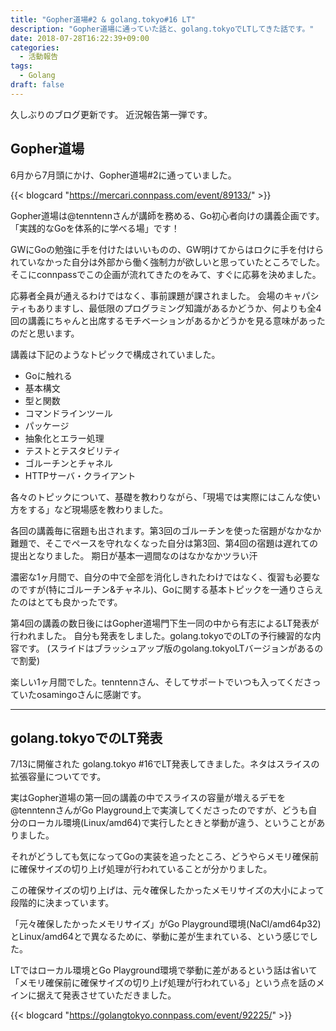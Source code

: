 ```yaml
---
title: "Gopher道場#2 & golang.tokyo#16 LT"
description: "Gopher道場に通っていた話と、golang.tokyoでLTしてきた話です。"
date: 2018-07-28T16:22:39+09:00
categories:
  - 活動報告
tags:
  - Golang
draft: false
---
```


久しぶりのブログ更新です。
近況報告第一弾です。

## Gopher道場

6月から7月頭にかけ、Gopher道場#2に通っていました。

{{< blogcard "https://mercari.connpass.com/event/89133/" >}}

Gopher道場は@tenntennさんが講師を務める、Go初心者向けの講義企画です。「実践的なGoを体系的に学べる場」です！

GWにGoの勉強に手を付けたはいいものの、GW明けてからはロクに手を付けられていなかった自分は外部から働く強制力が欲しいと思っていたところでした。そこにconnpassでこの企画が流れてきたのをみて、すぐに応募を決めました。

応募者全員が通えるわけではなく、事前課題が課されました。
会場のキャパシティもありますし、最低限のプログラミング知識があるかどうか、何よりも全4回の講義にちゃんと出席するモチベーションがあるかどうかを見る意味があったのだと思います。

講義は下記のようなトピックで構成されていました。

- Goに触れる
- 基本構文
- 型と関数
- コマンドラインツール
- パッケージ
- 抽象化とエラー処理
- テストとテスタビリティ
- ゴルーチンとチャネル
- HTTPサーバ・クライアント

各々のトピックについて、基礎を教わりながら、「現場では実際にはこんな使い方をする」など現場感を教わりました。

各回の講義毎に宿題も出されます。第3回のゴルーチンを使った宿題がなかなか難題で、そこでペースを守れなくなった自分は第3回、第4回の宿題は遅れての提出となりました。
期日が基本一週間なのはなかなかツラい汗

濃密な1ヶ月間で、自分の中で全部を消化しきれたわけではなく、復習も必要なのですが(特にゴルーチン&チャネル)、Goに関する基本トピックを一通りさらえたのはとても良かったです。

第4回の講義の数日後にはGopher道場門下生一同の中から有志によるLT発表が行われました。
自分も発表をしました。golang.tokyoでのLTの予行練習的な内容です。
(スライドはブラッシュアップ版のgolang.tokyoLTバージョンがあるので割愛)

楽しい1ヶ月間でした。tenntennさん、そしてサポートでいつも入ってくださっていたosamingoさんに感謝です。

---

## golang.tokyoでのLT発表

7/13に開催された golang.tokyo #16でLT発表してきました。ネタはスライスの拡張容量についてです。

<div style="max-width:400px">
<script async class="speakerdeck-embed" data-id="44dd6a9965014d16a95c884f8880c803" data-ratio="1.33333333333333" src="//speakerdeck.com/assets/embed.js"></script>
</div>

実はGopher道場の第一回の講義の中でスライスの容量が増えるデモを@tenntennさんがGo Playground上で実演してくださったのですが、どうも自分のローカル環境(Linux/amd64)で実行したときと挙動が違う、ということがありました。

それがどうしても気になってGoの実装を追ったところ、どうやらメモリ確保前に確保サイズの切り上げ処理が行われていることが分かりました。

この確保サイズの切り上げは、元々確保したかったメモリサイズの大小によって段階的に決まっています。

「元々確保したかったメモリサイズ」がGo Playground環境(NaCl/amd64p32)とLinux/amd64とで異なるために、挙動に差が生まれている、という感じでした。

LTではローカル環境とGo Playground環境で挙動に差があるという話は省いて「メモリ確保前に確保サイズの切り上げ処理が行われている」という点を話のメインに据えて発表させていただきました。

{{< blogcard "https://golangtokyo.connpass.com/event/92225/" >}}
